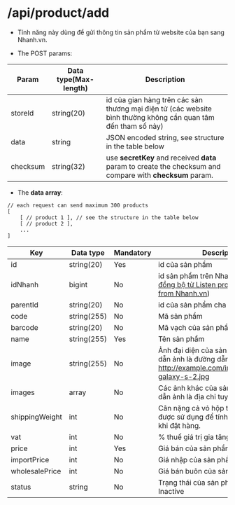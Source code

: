 # /api/product/add

- Tính năng này dùng để gửi thông tin sản phẩm từ website của bạn sang Nhanh.vn.

- The POST params:

Param | Data type(Max-length) | Description
---- | ------------ |---------
storeId | string(20) | id của gian hàng trên các sàn thương mại điện tử (các website bình thường không cần quan tâm đến tham số này)
data | string | JSON encoded string, see structure in the table below
checksum | string(32) | use **secretKey** and received **data** param to create the checksum and compare with **checksum** param.

- The **data array**:

```
// each request can send maximum 300 products
[
	[ // product 1 ], // see the structure in the table below
	[ // product 2 ],
	...
]
```

Key | Data type | Mandatory | Description
----------- | -------- | -------- | -----------
id| string(20) | Yes | id của sản phẩm
idNhanh | bigint | No | id sản phẩm trên Nhanh.vn ([idNhanh đồng bộ từ Listen product updated from Nhanh.vn](listen.html))
parentId | string(20) | No | id của sản phẩm cha
code | string(255) | No | Mã sản phẩm
barcode | string(20) | No | Mã vạch của sản phẩm
name | string(255) | Yes | Tên sản phẩm
image | string(255) | No | Ảnh đại diện của sản phẩm. Đường dẫn ảnh là đường dẫn tuyệt đối, VD: http://example.com/images/samsung-galaxy-s-2.jpg
images | array | No | Các ảnh khác của sản phẩm, đường dẫn ảnh là địa chỉ tuyệt đối.
shippingWeight | int| No |Cân nặng cả vỏ hộp tính bằng gram, được sử dụng để tính phí vận chuyển khi đặt hàng.
vat |int  | No | % thuế giá trị gia tăng (VD: 10)
price | int | Yes | Giá bán của sản phẩm
importPrice | int | No | Giá nhập của sản phẩm
wholesalePrice | int | No | Giá bán buôn của sản phẩm
status | string | No | Trạng thái của sản phẩm: Active or Inactive

